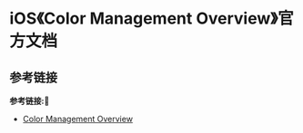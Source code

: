 # iOS《Color Management Overview》官方文档

> 



## 参考链接
**参考链接:🔗**
+ [Color Management Overview](https://developer.apple.com/library/archive/documentation/GraphicsImaging/Conceptual/drawingwithquartz2d/dq_context/dq_context.html#//apple_ref/doc/uid/TP30001066-CH203-TPXREF101)

